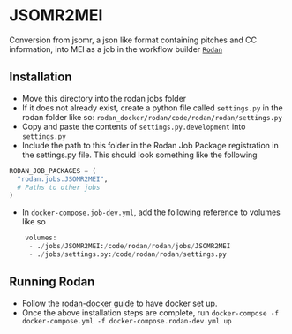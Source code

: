 # JSOMR2MEI
Conversion from jsomr, a json like format containing pitches and CC information, into MEI as a job in the workflow builder [```Rodan```](https://github.com/DDMAL/Rodan)

## Installation
- Move this directory into the rodan jobs folder
- If it does not already exist, create a python file called `settings.py` in the rodan folder like so: `rodan_docker/rodan/code/rodan/rodan/settings.py`
- Copy and paste the contents of `settings.py.development` into `settings.py`
- Include the path to this folder in the Rodan Job Package registration in the settings.py file. This should look something like the following
``` python
RODAN_JOB_PACKAGES = (
  "rodan.jobs.JSOMR2MEI",
  # Paths to other jobs
)
```
- In `docker-compose.job-dev.yml`, add the following reference to volumes like so
``` python
    volumes:
     - ./jobs/JSOMR2MEI:/code/rodan/rodan/jobs/JSOMR2MEI
     - ./jobs/settings.py:/code/rodan/rodan/settings.py
```

## Running Rodan
- Follow the [rodan-docker guide](https://github.com/DDMAL/rodan-docker/blob/master/README.md) to have docker set up.
- Once the above installation steps are complete, run ```docker-compose -f docker-compose.yml -f docker-compose.rodan-dev.yml up``` 
